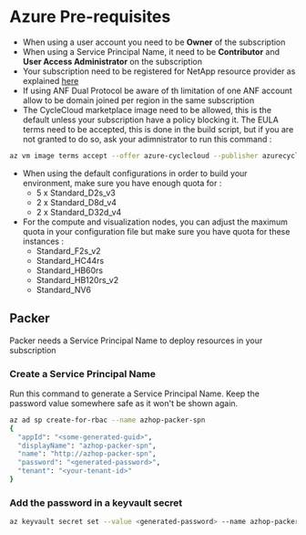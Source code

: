 # Azure Pre-requisites

- When using a user account you need to be **Owner** of the subscription
- When using a Service Principal Name, it need to be **Contributor** and **User Access Administrator** on the subscription
- Your subscription need to be registered for NetApp resource provider as explained [here](https://docs.microsoft.com/en-us/azure/azure-netapp-files/azure-netapp-files-register#waitlist)
- If using ANF Dual Protocol be aware of th limitation of one ANF account allow to be domain joined per region in the same subscription
- The CycleCloud marketplace image need to be allowed, this is the default unless your subscription have a policy blocking it. The EULA terms need to be accepted, this is done in the build script, but if you are not granted to do so, ask your adimnistrator to run this command :
```bash
az vm image terms accept --offer azure-cyclecloud --publisher azurecyclecloud --plan cyclecloud-81
```
- When using the default configurations in order to build your environment, make sure you have enough quota for :
  - 5 x Standard_D2s_v3 
  - 2 x Standard_D8d_v4 
  - 2 x Standard_D32d_v4
- For the compute and visualization nodes, you can adjust the maximum quota in your configuration file but make sure you have quota for these instances :
  - Standard_F2s_v2
  - Standard_HC44rs
  - Standard_HB60rs
  - Standard_HB120rs_v2
  - Standard_NV6

## Packer
Packer needs a Service Principal Name to deploy resources in your subscription
### Create a Service Principal Name

Run this command to generate a Service Principal Name. Keep the password value somewhere safe as it won't be shown again.
```bash
az ad sp create-for-rbac --name azhop-packer-spn
{
  "appId": "<some-generated-guid>",
  "displayName": "azhop-packer-spn",
  "name": "http://azhop-packer-spn",
  "password": "<generated-password>",
  "tenant": "<your-tenant-id>"
}
```

### Add the password in a keyvault secret

```bash
az keyvault secret set --value <generated-password> --name azhop-packer-spn --vault-name <your-keyvault>
```

